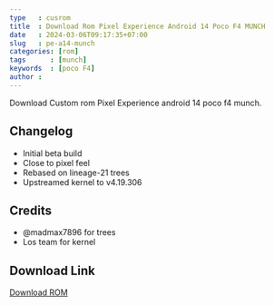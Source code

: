```yaml
---
type   : cusrom
title  : Download Rom Pixel Experience Android 14 Poco F4 MUNCH
date   : 2024-03-06T09:17:35+07:00
slug   : pe-a14-munch
categories: [rom]
tags      : [munch]
keywords  : [poco F4]
author : 
---
```


Download Custom rom Pixel Experience android 14 poco f4 munch.


## Changelog
- Initial beta build
- Close to pixel feel
- Rebased on lineage-21 trees
- Upstreamed kernel to v4.19.306

## Credits
- @madmax7896 for trees
- Los team for kernel


## Download Link
[Download ROM](https://sourceforge.net/projects/munch-pe/files/PixelExperience_munch-14.0-20240301-1018-BETA.zip/download)
